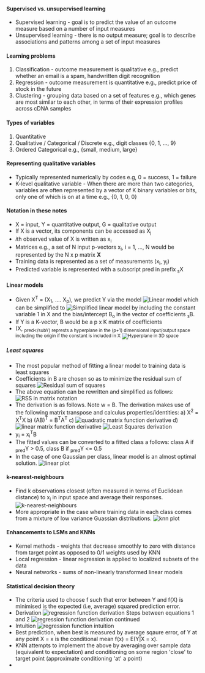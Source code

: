 #### Supervised vs. unsupervised learning
- Supervised learning - goal is to predict the value of an outcome measure based on a number of input measures
- Unsupervised learning - there is no output measure; goal is to describe associations and patterns among a set of input measures

#### Learning problems
1. Classification - outcome measurement is qualitative e.g., predict whether an email is a spam, handwritten digit recognition
2. Regression - outcome measurement is quantitative e.g., predict price of stock in the future
3. Clustering - grouping data based on a set of features e.g., which genes are most similar to each other, in terms of their expression profiles across cDNA samples

#### Types of variables
1. Quantitative
2. Qualitative / Categorical / Discrete e.g., digit classes {0, 1, ..., 9}
3. Ordered Categorical e.g., {small, medium, large}

#### Representing qualitative variables
* Typically represented numerically by codes e.g, 0 = success, 1 = failure
* K-level qualitative variable - When there are more than two categories, variables are often represented by a vector of K binary variables or bits, only one of which is on at a time e.g., {0, 1, 0, 0}

#### Notation in these notes
* X = input, Y = quantitative output, G = qualitative output
* If X is a vector, its components can be accessed as X<sub>j</sub>
* *i*th observed value of X is written as x<sub>i</sub>
* Matrices e.g., a set of N input p-vectors x<sub>i</sub>, i = 1, ..., N would be represented by the N x p matrix **X**
* Training data is represented as a set of measurements (x<sub>i</sub>, y<sub>i</sub>)
* Predicted variable is represented with a subscript pred in prefix <sub>s</sub>X

#### Linear models
* Given X<sup>T</sup> = (X<sub>1</sub>, .... X<sub>p</sub>), we predict Y via the model ![Linear model]() which can be simplified to ![Simplified linear model]() by including the constant variable 1 in X and the bias/intercept B<sub>o</sub> in the vector of coefficients <sub>s</sub>B.
* If Y is a K-vector, B would be a p x K matrix of coefficients
* (X, <sub>pred</subY) represts a hyperplane in the (p+1) dimensional input/output space including the origin if the constant is included in X ![Hyperplane in 3D space]()

##### Least squares
* The most popular method of fitting a linear model to training data is least squares
* Coefficients in B are chosen so as to minimize the residual sum of squares ![Residual sum of squares]()
* The above equation can be rewritten and simplified as follows: ![RSS in matrix notation]()
* The derivation is as follows. Note w = B. The derivation makes use of the following matrix transpose and calculus properties/identities: a) X<sup>2</sup> = X<sup>T</sup>X b) (AB)<sup>T</sup> = B<sup>T</sup>A<sup>T</sup> c) ![quadratic matrix function derivative]() d) ![linear matrix function derivative]()
![Least Squares derivation]()
* y<sub>i</sub> = x<sub>i</sub><sup>T</sup>B
* The fitted values can be converted to a fitted class a follows: class A if <sub>pred</sub></sub>Y > 0.5, class B if <sub>pred</sub>Y <= 0.5
* In the case of one Gaussian per class, linear model is an almost optimal solution.
![linear plot]()

#### k-nearest-neighbours
* Find k observations closest (often measured in terms of Euclidean distance) to x<sub>i</sub> in input space and average their responses. ![k-nearest-neighbours]()
* More appropriate in the case where training data in each class comes from a mixture of low variance Guassian distributions.
![knn plot]()

#### Enhancements to LSMs and KNNs
* Kernel methods - weights that decrease smoothly to zero with distance from target point as opposed to 0/1 weights used by KNN
* Local regression - linear regression is applied to localized subsets of the data
* Neural networks - sums of non-linearly transformed linear models

#### Statistical decision theory
* The criteria used to choose f such that error between Y and f(X) is minimised is the expected (i.e, average) squared prediction error.
* Derivation
  ![regression function derivation]()
  Steps between equations 1 and 2
  ![regression function derivation continued]()
* Intuition
  ![regression function intuition]()
* Best prediction, when best is measured by average sqaure error, of Y at any point X = x is the conditional mean f(x) = E(Y|X = x).
* KNN attempts to implement the above by averaging over sample data (equivalent to expectation) and conditioning on some region 'close' to target point (approximate conditioning 'at' a point)
* 

